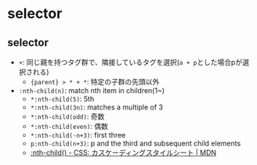 # selector

## selector

- `+`: 同じ親を持つタグ群で、隣接しているタグを選択(`a + p`とした場合pが選択される)
  - `{parent} > * + *`: 特定の子群の先頭以外
- `:nth-child(n)`: match nth item in children(1~)
  - `*:nth-child(5)`: 5th
  - `*:nth-child(3n)`: matches a multiple of 3
  - `*:nth-child(odd)`: 奇数
  - `*:nth-child(even)`: 偶数
  - `*:nth-child(-n+3)`: first three
  - `p:nth-child(n+3)`: p and the third and subsequent child elements
  - [:nth\-child\(\) \- CSS: カスケーディングスタイルシート \| MDN](https://developer.mozilla.org/ja/docs/Web/CSS/:nth-child)
